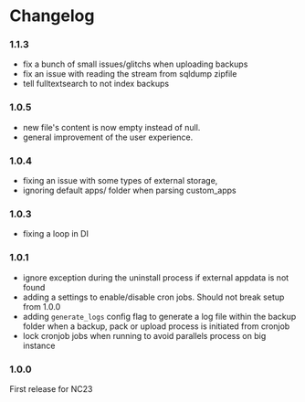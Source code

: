 # Changelog

### 1.1.3

- fix a bunch of small issues/glitchs when uploading backups
- fix an issue with reading the stream from sqldump zipfile
- tell fulltextsearch to not index backups

### 1.0.5

- new file's content is now empty instead of null.
- general improvement of the user experience.


### 1.0.4

- fixing an issue with some types of external storage,
- ignoring default apps/ folder when parsing custom_apps


### 1.0.3

- fixing a loop in DI


### 1.0.1

- ignore exception during the uninstall process if external appdata is not found
- adding a settings to enable/disable cron jobs. Should not break setup from 1.0.0
- adding `generate_logs` config flag to generate a log file within the backup folder when a backup, pack
  or upload process is initiated from cronjob
- lock cronjob jobs when running to avoid parallels process on big instance


### 1.0.0

First release for NC23
